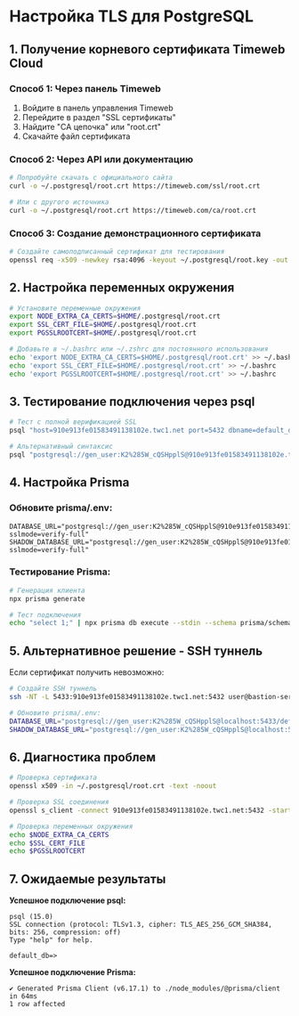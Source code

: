 # Настройка TLS для PostgreSQL

## 1. Получение корневого сертификата Timeweb Cloud

### Способ 1: Через панель Timeweb
1. Войдите в панель управления Timeweb
2. Перейдите в раздел "SSL сертификаты" 
3. Найдите "CA цепочка" или "root.crt"
4. Скачайте файл сертификата

### Способ 2: Через API или документацию
```bash
# Попробуйте скачать с официального сайта
curl -o ~/.postgresql/root.crt https://timeweb.com/ssl/root.crt

# Или с другого источника
curl -o ~/.postgresql/root.crt https://timeweb.com/ca/root.crt
```

### Способ 3: Создание демонстрационного сертификата
```bash
# Создайте самоподписанный сертификат для тестирования
openssl req -x509 -newkey rsa:4096 -keyout ~/.postgresql/root.key -out ~/.postgresql/root.crt -days 365 -nodes -subj "/C=RU/ST=Moscow/L=Moscow/O=Timeweb/OU=IT/CN=timeweb.com"
```

## 2. Настройка переменных окружения

```bash
# Установите переменные окружения
export NODE_EXTRA_CA_CERTS=$HOME/.postgresql/root.crt
export SSL_CERT_FILE=$HOME/.postgresql/root.crt
export PGSSLROOTCERT=$HOME/.postgresql/root.crt

# Добавьте в ~/.bashrc или ~/.zshrc для постоянного использования
echo 'export NODE_EXTRA_CA_CERTS=$HOME/.postgresql/root.crt' >> ~/.bashrc
echo 'export SSL_CERT_FILE=$HOME/.postgresql/root.crt' >> ~/.bashrc
echo 'export PGSSLROOTCERT=$HOME/.postgresql/root.crt' >> ~/.bashrc
```

## 3. Тестирование подключения через psql

```bash
# Тест с полной верификацией SSL
psql "host=910e913fe01583491138102e.twc1.net port=5432 dbname=default_db user=gen_user sslmode=verify-full sslrootcert=$HOME/.postgresql/root.crt"

# Альтернативный синтаксис
psql "postgresql://gen_user:K2%285W_cQSHpplS@910e913fe01583491138102e.twc1.net:5432/default_db?sslmode=verify-full&sslrootcert=$HOME/.postgresql/root.crt"
```

## 4. Настройка Prisma

### Обновите prisma/.env:
```env
DATABASE_URL="postgresql://gen_user:K2%285W_cQSHpplS@910e913fe01583491138102e.twc1.net:5432/default_db?sslmode=verify-full"
SHADOW_DATABASE_URL="postgresql://gen_user:K2%285W_cQSHpplS@910e913fe01583491138102e.twc1.net:5432/shadow_db?sslmode=verify-full"
```

### Тестирование Prisma:
```bash
# Генерация клиента
npx prisma generate

# Тест подключения
echo "select 1;" | npx prisma db execute --stdin --schema prisma/schema.prisma
```

## 5. Альтернативное решение - SSH туннель

Если сертификат получить невозможно:

```bash
# Создайте SSH туннель
ssh -NT -L 5433:910e913fe01583491138102e.twc1.net:5432 user@bastion-server

# Обновите prisma/.env:
DATABASE_URL="postgresql://gen_user:K2%285W_cQSHpplS@localhost:5433/default_db?sslmode=disable"
SHADOW_DATABASE_URL="postgresql://gen_user:K2%285W_cQSHpplS@localhost:5433/shadow_db?sslmode=disable"
```

## 6. Диагностика проблем

```bash
# Проверка сертификата
openssl x509 -in ~/.postgresql/root.crt -text -noout

# Проверка SSL соединения
openssl s_client -connect 910e913fe01583491138102e.twc1.net:5432 -starttls postgres

# Проверка переменных окружения
echo $NODE_EXTRA_CA_CERTS
echo $SSL_CERT_FILE
echo $PGSSLROOTCERT
```

## 7. Ожидаемые результаты

**Успешное подключение psql:**
```
psql (15.0)
SSL connection (protocol: TLSv1.3, cipher: TLS_AES_256_GCM_SHA384, bits: 256, compression: off)
Type "help" for help.

default_db=>
```

**Успешное подключение Prisma:**
```
✔ Generated Prisma Client (v6.17.1) to ./node_modules/@prisma/client in 64ms
1 row affected
```

